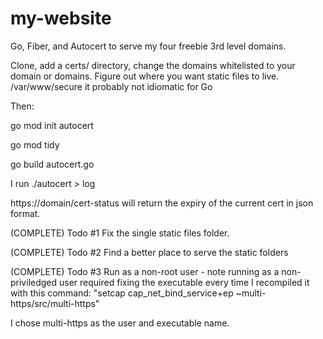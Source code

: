 # my-website
Go, Fiber, and Autocert to serve my four freebie 3rd level domains.

Clone, add a certs/ directory, change the domains whitelisted to your domain or domains.
Figure out where you want static files to live.
/var/www/secure it probably not idiomatic for Go

Then:

go mod init autocert

go mod tidy

go build autocert.go

I run ./autocert > log

https://domain/cert-status will return the expiry of the current cert in json format.

(COMPLETE) Todo #1 Fix the single static files folder.

(COMPLETE) Todo #2 Find a better place to serve the static folders

(COMPLETE) Todo #3 Run as a non-root user - note running as a non-priviledged user required fixing the executable
every time I recompiled it with this command: "setcap cap_net_bind_service+ep ~multi-https/src/multi-https"

I chose multi-https as the user and executable name.

